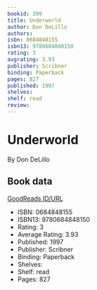 ```yaml
---
bookid: 399
title: Underworld
author: Don DeLillo
authors: 
isbn: 0684848155
isbn13: 9780684848150
rating: 3
avgrating: 3.93
publisher: Scribner
binding: Paperback
pages: 827
published: 1997
shelves: 
shelf: read
review: 
---
```


# Underworld

By Don DeLillo

## Book data

[GoodReads ID/URL](https://www.goodreads.com/book/show/399)

- ISBN: 0684848155
- ISBN13: 9780684848150
- Rating: 3
- Average Rating: 3.93
- Published: 1997
- Publisher: Scribner
- Binding: Paperback
- Shelves: 
- Shelf: read
- Pages: 827

